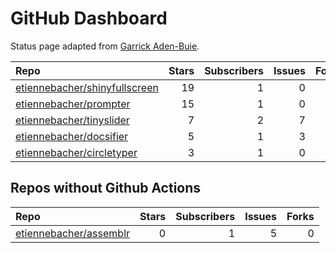 GitHub Dashboard
================

Status page adapted from [Garrick
Aden-Buie](https://github.com/gadenbuie/status).

| Repo                                                                              | Stars | Subscribers | Issues | Forks | Status                                                                                                                                                           | Commit                                                                                                                                                          |
| :-------------------------------------------------------------------------------- | ----: | ----------: | -----: | ----: | :--------------------------------------------------------------------------------------------------------------------------------------------------------------- | :-------------------------------------------------------------------------------------------------------------------------------------------------------------- |
| [etiennebacher/shinyfullscreen](https://github.com/etiennebacher/shinyfullscreen) |    19 |           1 |      0 |     1 | [![](https://github.com/etiennebacher/shinyfullscreen/workflows/R-CMD-check/badge.svg)](https://github.com/etiennebacher/shinyfullscreen/actions/runs/517631325) | <a href="https://github.com/etiennebacher/shinyfullscreen/commit/69221b56ccdeb8f256fb64bfa37299db209cc135" title="add cran downloads">69221b</a>                |
| [etiennebacher/prompter](https://github.com/etiennebacher/prompter)               |    15 |           1 |      0 |     1 | [![](https://github.com/etiennebacher/prompter/workflows/R-CMD-check/badge.svg)](https://github.com/etiennebacher/prompter/actions/runs/477423596)               | <a href="https://github.com/etiennebacher/prompter/commit/ebf2c586d04df17d2f5b770aa2aae0b249208564" title="add cran to installation">ebf2c5</a>                 |
| [etiennebacher/tinyslider](https://github.com/etiennebacher/tinyslider)           |     7 |           2 |      7 |     0 | [![](https://github.com/etiennebacher/tinyslider/workflows/R-CMD-check/badge.svg)](https://github.com/etiennebacher/tinyslider/actions/runs/417902796)           | <a href="https://github.com/etiennebacher/tinyslider/commit/84199c2f84cc71494fdff78f68cd2fe7d8b24c70" title="add github actions">84199c</a>                     |
| [etiennebacher/docsifier](https://github.com/etiennebacher/docsifier)             |     5 |           1 |      3 |     0 | [![](https://github.com/etiennebacher/docsifier/workflows/R-CMD-check/badge.svg)](https://github.com/etiennebacher/docsifier/actions/runs/903595558)             | <a href="https://github.com/etiennebacher/docsifier/commit/890fb37cb2261a7532da8ddb49a96fe8dcc792f3" title="remove messages when knitting vignettes">890fb3</a> |
| [etiennebacher/circletyper](https://github.com/etiennebacher/circletyper)         |     3 |           1 |      0 |     0 | [![](https://github.com/etiennebacher/circletyper/workflows/R-CMD-check/badge.svg)](https://github.com/etiennebacher/circletyper/actions/runs/509258623)         | <a href="https://github.com/etiennebacher/circletyper/commit/47dbef96335edce819f1e2f693990295abfc6d81" title="Update README.md">47dbef</a>                      |

## Repos without Github Actions

| Repo                                                                | Stars | Subscribers | Issues | Forks |
| :------------------------------------------------------------------ | ----: | ----------: | -----: | ----: |
| [etiennebacher/assemblr](https://github.com/etiennebacher/assemblr) |     0 |           1 |      5 |     0 |
